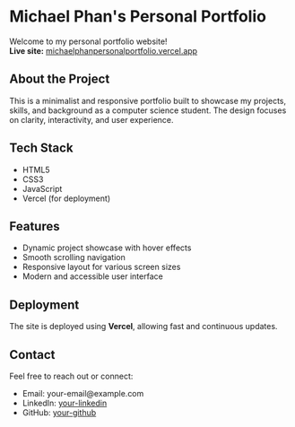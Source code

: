 <h1>Michael Phan's Personal Portfolio</h1>

<p>
  Welcome to my personal portfolio website!<br>
  <strong>Live site:</strong>
  <a href="https://michaelphanpersonalportfolio.vercel.app/" target="_blank">
    michaelphanpersonalportfolio.vercel.app
  </a>
</p>

<h2>About the Project</h2>

<p>
  This is a minimalist and responsive portfolio built to showcase my projects, skills, and background as a computer science student. The design focuses on clarity, interactivity, and user experience.
</p>

<h2>Tech Stack</h2>

<ul>
  <li>HTML5</li>
  <li>CSS3</li>
  <li>JavaScript</li>
  <li>Vercel (for deployment)</li>
</ul>

<h2>Features</h2>

<ul>
  <li>Dynamic project showcase with hover effects</li>
  <li>Smooth scrolling navigation</li>
  <li>Responsive layout for various screen sizes</li>
  <li>Modern and accessible user interface</li>
</ul>

<h2>Deployment</h2>

<p>
  The site is deployed using <strong>Vercel</strong>, allowing fast and continuous updates.
</p>

<h2>Contact</h2>

<p>
  Feel free to reach out or connect:
</p>

<ul>
  <li>Email: your-email@example.com</li>
  <li>LinkedIn: <a href="https://www.linkedin.com/in/your-linkedin/" target="_blank">your-linkedin</a></li>
  <li>GitHub: <a href="https://github.com/your-github" target="_blank">your-github</a></li>
</ul>
